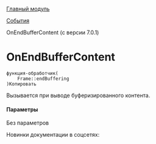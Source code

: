 [Главный модуль](/api_help/main/index.php)

[События](/api_help/main/events/index.php)

OnEndBufferContent (с версии 7.0.1)

OnEndBufferContent
==================

```
функция-обработчик(
	Frame::endBuffering
)Копировать
```

Вызывается при выводе буферизированного контента.

#### Параметры

Без параметров

Новинки документации в соцсетях: